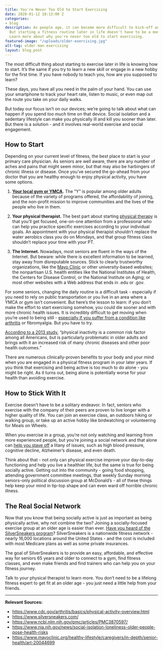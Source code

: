 ```yaml
---
title: You're Never Too Old to Start Exercising
date: 2020-01-12 18:13:00 Z
categories:
- blog
description: As people age, it can become more difficult to kick-off an exercise routine.
  But starting a fitness routine later in life doesn't have to be a monumental hurdle.
  Learn more about why you're never too old to start exercising.
featured-image: "/uploads/older-exercising.jpg"
alt-tag: older man exercising
layout: blog_post
---
```


The most difficult thing about starting to exercise later in life is knowing how to start. It’s the same if you try to learn a new skill or engage in a new hobby for the first time. If you have nobody to teach you, how are you supposed to learn? 

These days, you have all you need in the palm of your hand. You can use your smartphone to track your heart rate, listen to music, or even map out the route you take on your daily walks.

But today our focus isn’t on our devices; we’re going to talk about what can happen if you spend _too much_ time on that device. Social isolation and a sedentary lifestyle can make you physically ill and kill you sooner than later. But there is a solution - and it involves real-world exercise and social engagement.

## How to Start

Depending on your current level of fitness, the best place to start is your primary care physician. As seniors are well aware, there are any number of aches and pains that might seem minor, but that may also be harbingers of chronic illness or disease. Once you’ve secured the go-ahead from your doctor that you are healthy enough to enjoy physical activity, you have some options.

1. **[Your local gym or YMCA](https://www.ymca.net/find-your-y/).** The “Y” is popular among older adults because of the variety of programs offered, the affordability of joining, and the non-profit mission to improve communities and the lives of the people who live in them.

2. **Your physical therapist.** The best part about starting [physical therapy](/) is that you’ll get focused, one-on-one attention from a professional who can help you practice specific exercises according to your individual goals. An appointment with your physical therapist shouldn’t replace the water aerobics class you do on Mondays, and that group fitness class shouldn’t replace your time with your PT.

3. **The Internet.** Nowadays, most seniors are fluent in the ways of the Internet. But beware: while there is excellent information to be learned, stay away from disreputable sources. Stick to clearly trustworthy organizations, like the [Mayo Clinic](https://www.mayoclinic.org/healthy-lifestyle/caregivers/in-depth/senior-health/art-20044699) or other university-based websites; the nonpartisan U.S. health entities like the National Institutes of Health, the Centers for Disease Control, or the National Institute on Aging; or most other websites with a Web address that ends in .edu or .gov.

For some seniors, changing the daily routine is a difficult task - especially if you need to rely on public transportation or you live in an area where a YMCA or gym isn’t convenient. But here’s the lesson to learn: if you don’t make the effort to start exercising somehow, you could die sooner and with more chronic health issues. It is incredibly difficult to get moving when you’re used to being still - [especially if you suffer from a condition like arthritis](https://www.cdc.gov/arthritis/basics/physical-activity-overview.html) or fibromyalgia. But you have to try. 

[According to a 2013 study](https://www.ncbi.nlm.nih.gov/pmc/articles/PMC3870597/), “physical inactivity is a common risk factor among all Americans, but is particularly problematic in older adults and brings with it an increased risk of many chronic diseases and other poor health outcomes.” 

There are numerous clinically-proven benefits to your body and your mind when you are engaged in a physical fitness program in your later years. If you think that exercising and being active is too much to do alone - you might be right. As it turns out, being alone is potentially worse for your health than avoiding exercise.

## How to Stick With It

Exercise doesn’t have to be a solitary endeavor. In fact, seniors who exercise with the company of their peers are proven to live longer with a higher quality of life. You can join an exercise class, an outdoors hiking or walking group, or take up an active hobby like birdwatching or volunteering for Meals on Wheels. 

When you exercise in a group, you’re not only watching and learning from more experienced people, but you’re joining a social network and that alone can [help you stave off](https://www.nia.nih.gov/news/social-isolation-loneliness-older-people-pose-health-risks) a litany of issues, such as high blood pressure, cognitive decline, Alzheimer’s disease, and even death.

Think about that - not only can physical exercise improve your day-to-day functioning and help you live a healthier life, but the same is true for being socially active. Getting out into the community - going food shopping, attending government committee meetings, that weekly Sunday morning seniors-only political discussion group at McDonald’s - all of these things help keep your mind in tip-top shape and can even ward off horrible chronic illness.

## The Real Social Network

Now that you know that being socially active is just as important as being physically active, why not combine the two? Joining a socially-focused exercise group at an older age is easier than ever. [Have you heard of the SilverSneakers program](https://www.silversneakers.com/)? SilverSneakers is a nationwide fitness network - nearly 16,000 locations around the United States - and the cost is included with most Medicare plans as well as some private insurances. 

The goal of SilverSneakers is to provide an easy, affordable, and effective way for seniors 65 years and older to connect to a gym, find fitness classes, and even make friends and find trainers who can help you on your fitness journey.

Talk to your physical therapist to learn more. You don’t need to be a lifelong fitness expert to get fit at an older age - you just need a little help from your friends.

---

**Relevant Sources:**

- https://www.cdc.gov/arthritis/basics/physical-activity-overview.html
- https://www.silversneakers.com/
- https://www.ncbi.nlm.nih.gov/pmc/articles/PMC3870597/
- https://www.nia.nih.gov/news/social-isolation-loneliness-older-people-pose-health-risks
- https://www.mayoclinic.org/healthy-lifestyle/caregivers/in-depth/senior-health/art-20044699